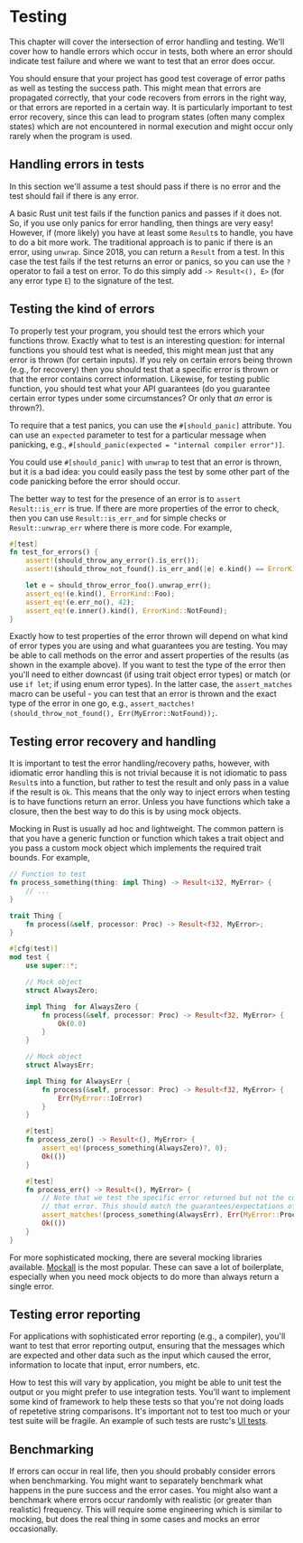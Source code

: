 # Testing

This chapter will cover the intersection of error handling and testing. We'll cover how to handle errors which occur in tests, both where an error should indicate test failure and where we want to test that an error does occur.

You should ensure that your project has good test coverage of error paths as well as testing the success path. This might mean that errors are propagated correctly, that your code recovers from errors in the right way, or that errors are reported in a certain way. It is particularly important to test error recovery, since this can lead to program states (often many complex states) which are not encountered in normal execution and might occur only rarely when the program is used.

## Handling errors in tests

In this section we'll assume a test should pass if there is no error and the test should fail if there is any error.

A basic Rust unit test fails if the function panics and passes if it does not. So, if you use only panics for error handling, then things are very easy! However, if (more likely) you have at least some `Result`s to handle, you have to do a bit more work. The traditional approach is to panic if there is an error, using `unwrap`. Since 2018, you can return a `Result` from a test. In this case the test fails if the test returns an error or panics, so you can use the `?` operator to fail a test on error. To do this simply add `-> Result<(), E>` (for any error type `E`) to the signature of the test.

## Testing the kind of errors

To properly test your program, you should test the errors which your functions throw. Exactly what to test is an interesting question: for internal functions you should test what is needed, this might mean just that any error is thrown (for certain inputs). If you rely on certain errors being thrown (e.g., for recovery) then you should test that a specific error is thrown or that the error contains correct information. Likewise, for testing public function, you should test what your API guarantees (do you guarantee certain error types under some circumstances? Or only that *an* error is thrown?). 

To require that a test panics, you can use the `#[should_panic]` attribute. You can use an `expected` parameter to test for a particular message when panicking, e.g., `#[should_panic(expected = "internal compiler error")]`.

You could use `#[should_panic]` with `unwrap` to test that an error is thrown, but it is a bad idea: you could easily pass the test by some other part of the code panicking before the error should occur.

The better way to test for the presence of an error is to `assert` `Result::is_err` is true. If there are more properties of the error to check, then you can use `Result::is_err_and` for simple checks or `Result::unwrap_err` where there is more code. For example,

```rust
#[test]
fn test_for_errors() {
    assert!(should_throw_any_error().is_err());
    assert!(should_throw_not_found().is_err_and(|e| e.kind() == ErrorKind::NotFound));

    let e = should_throw_error_foo().unwrap_err();
    assert_eq!(e.kind(), ErrorKind::Foo);
    assert_eq!(e.err_no(), 42);
    assert_eq!(e.inner().kind(), ErrorKind::NotFound);
}
```

Exactly how to test properties of the error thrown will depend on what kind of error types you are using and what guarantees you are testing. You may be able to call methods on the error and assert properties of the results (as shown in the example above). If you want to test the type of the error then you'll need to either downcast (if using trait object error types) or match (or use `if let`; if using enum error types). In the latter case, the `assert_matches` macro can be useful - you can test that an error is thrown and the exact type of the error in one go, e.g., `assert_mactches!(should_throw_not_found(), Err(MyError::NotFound));`.


## Testing error recovery and handling

It is important to test the error handling/recovery paths, however, with idiomatic error handling this is not trivial because it is not idiomatic to pass `Result`s into a function, but rather to test the result and only pass in a value if the result is `Ok`. This means that the only way to inject errors when testing is to have functions return an error. Unless you have functions which take a closure, then the best way to do this is by using mock objects.

Mocking in Rust is usually ad hoc and lightweight. The common pattern is that you have a generic function or function which takes a trait object and you pass a custom mock object which implements the required trait bounds. For example,

```rust
// Function to test
fn process_something(thing: impl Thing) -> Result<i32, MyError> {
    // ...
}

trait Thing {
    fn process(&self, processor: Proc) -> Result<f32, MyError>;
}

#[cfg(test)]
mod test {
    use super::*;

    // Mock object
    struct AlwaysZero;

    impl Thing  for AlwaysZero {
        fn process(&self, processor: Proc) -> Result<f32, MyError> {
            Ok(0.0)
        }
    }

    // Mock object
    struct AlwaysErr;

    impl Thing for AlwaysErr {
        fn process(&self, processor: Proc) -> Result<f32, MyError> {
            Err(MyError::IoError)
        }
    }

    #[test]
    fn process_zero() -> Result<(), MyError> {
        assert_eq!(process_something(AlwaysZero)?, 0);
        Ok(())
    }

    #[test]
    fn process_err() -> Result<(), MyError> {
        // Note that we test the specific error returned but not the contents of
        // that error. This should match the guarantees/expectations of `process_something`.
        assert_matches!(process_something(AlwaysErr), Err(MyError::ProcessError(_)));
        Ok(())
    }
}
```

For more sophisticated mocking, there are several mocking libraries available. [Mockall](TODO) is the most popular. These can save a lot of boilerplate, especially when you need mock objects to do more than always return a single error.


## Testing error reporting

For applications with sophisticated error reporting (e.g., a compiler), you'll want to test that error reporting output, ensuring that the messages which are expected and other data such as the input which caused the error, information to locate that input, error numbers, etc.

How to test this will vary by application, you might be able to unit test the output or you might prefer to use integration tests. You'll want to implement some kind of framework to help these tests so that you're not doing loads of repetetive string comparisons. It's important not to test too much or your test suite will be fragile. An example of such tests are rustc's [UI tests](https://rustc-dev-guide.rust-lang.org/tests/ui.html).

## Benchmarking

If errors can occur in real life, then you should probably consider errors when benchmarking. You might want to separately benchmark what happens in the pure success and the error cases. You might also want a benchmark where errors occur randomly with realistic (or greater than realistic) frequency. This will require some engineering which is similar to mocking, but does the real thing in some cases and mocks an error occasionally.
